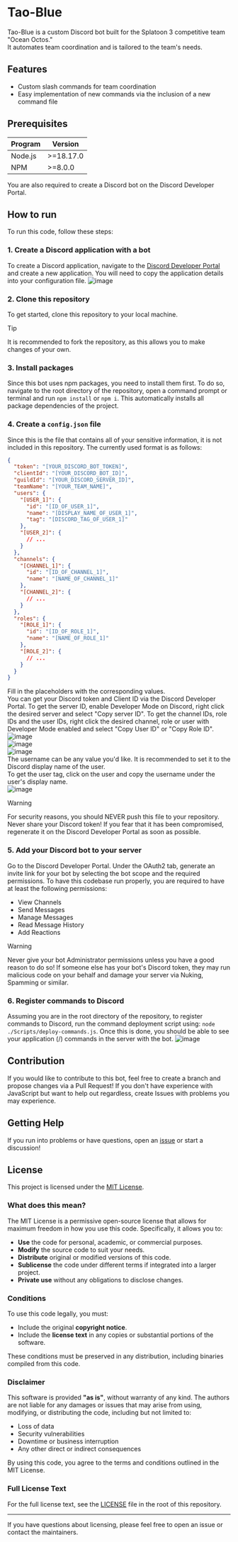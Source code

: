 # Tao-Blue
Tao-Blue is a custom Discord bot built for the Splatoon 3 competitive team "Ocean Octos."  
It automates team coordination and is tailored to the team's needs.

## Features
- Custom slash commands for team coordination
- Easy implementation of new commands via the inclusion of a new command file

## Prerequisites
|Program    |Version     |
|-----------|------------|
|Node.js    |>=18.17.0   |
|NPM        |>=8.0.0     |

You are also required to create a Discord bot on the Discord Developer Portal.

## How to run
To run this code, follow these steps:

### 1. Create a Discord application with a bot
To create a Discord application, navigate to the [Discord Developer Portal](https://discord.com/developers/) and create a new application. You will need to copy the application details into your configuration file.
![image](https://github.com/user-attachments/assets/54e402b1-57cd-435a-bc30-89f9611ccdff)

### 2. Clone this repository
To get started, clone this repository to your local machine.
> [!TIP]
> It is recommended to fork the repository, as this allows you to make changes of your own.

### 3. Install packages
Since this bot uses npm packages, you need to install them first. To do so, navigate to the root directory of the repository, open a command prompt or terminal and run `npm install` or `npm i`. This automatically installs all package dependencies of the project.

### 4. Create a `config.json` file
Since this is the file that contains all of your sensitive information, it is not included in this repository. The currently used format is as follows:
```json
{
  "token": "[YOUR_DISCORD_BOT_TOKEN]",
  "clientId": "[YOUR_DISCORD_BOT_ID]",
  "guildId": "[YOUR_DISCORD_SERVER_ID]",
  "teamName": "[YOUR_TEAM_NAME]",
  "users": {
    "[USER_1]": {
      "id": "[ID_OF_USER_1]",
      "name": "[DISPLAY_NAME_OF_USER_1]",
      "tag": "[DISCORD_TAG_OF_USER_1]"
    },
    "[USER_2]": {
      // ...
    }
  },
  "channels": {
    "[CHANNEL_1]": {
      "id": "[ID_OF_CHANNEL_1]",
      "name": "[NAME_OF_CHANNEL_1]"
    },
    "[CHANNEL_2]": {
      // ...
    }
  },
  "roles": {
    "[ROLE_1]": {
      "id": "[ID_OF_ROLE_1]",
      "name": "[NAME_OF_ROLE_1]"
    },
    "[ROLE_2]": {
      // ...
    }
  }
}
```
Fill in the placeholders with the corresponding values.  
You can get your Discord token and Client ID via the Discord Developer Portal. To get the server ID, enable Developer Mode on Discord, right click the desired server and select "Copy server ID". To get the channel IDs, role IDs and the user IDs, right click the desired channel, role or user with Developer Mode enabled and select "Copy User ID" or "Copy Role ID".  
![image](https://github.com/user-attachments/assets/3166495b-6d73-4967-9fe7-2b2b2dff098b)  
![image](https://github.com/user-attachments/assets/a0ef5e4a-14b5-4b0a-b92c-e3d555868c66)  
![image](https://github.com/user-attachments/assets/95189956-e4db-4652-bd6d-3fc4a7865302)  
The username can be any value you'd like. It is recommended to set it to the Discord display name of the user.  
To get the user tag, click on the user and copy the username under the user's display name.  
![image](https://github.com/user-attachments/assets/ec2f225b-4082-4d75-8018-9d3d282c1e9c)


> [!WARNING]  
> For security reasons, you should NEVER push this file to your repository. Never share your Discord token! If you fear that it has been compromised, regenerate it on the Discord Developer Portal as soon as possible.

### 5. Add your Discord bot to your server
Go to the Discord Developer Portal. Under the OAuth2 tab, generate an invite link for your bot by selecting the bot scope and the required permissions.
To have this codebase run properly, you are required to have at least the following permissions:
* View Channels
* Send Messages
* Manage Messages
* Read Message History
* Add Reactions

> [!WARNING]
> Never give your bot Administrator permissions unless you have a good reason to do so! If someone else has your bot's Discord token, they may run malicious code on your behalf and damage your server via Nuking, Spamming or similar.

### 6. Register commands to Discord
Assuming you are in the root directory of the repository, to register commands to Discord, run the command deployment script using: `node ./Scripts/deploy-commands.js`.
Once this is done, you should be able to see your application (/) commands in the server with the bot.
![image](https://github.com/user-attachments/assets/40fa2fcb-d555-46ae-af7b-c9db5d534113)

## Contribution
If you would like to contribute to this bot, feel free to create a branch and propose changes via a Pull Request! If you don't have experience with JavaScript but want to help out regardless, create Issues with problems you may experience.

## Getting Help
If you run into problems or have questions, open an [issue](https://github.com/Hazeolation/Tao_Blue/issues) or start a discussion!

## License

This project is licensed under the [MIT License](LICENSE).

### What does this mean?

The MIT License is a permissive open-source license that allows for maximum freedom in how you use this code. Specifically, it allows you to:

- **Use** the code for personal, academic, or commercial purposes.
- **Modify** the source code to suit your needs.
- **Distribute** original or modified versions of this code.
- **Sublicense** the code under different terms if integrated into a larger project.
- **Private use** without any obligations to disclose changes.

### Conditions

To use this code legally, you must:

- Include the original **copyright notice**.
- Include the **license text** in any copies or substantial portions of the software.

These conditions must be preserved in any distribution, including binaries compiled from this code.

### Disclaimer

This software is provided **"as is"**, without warranty of any kind. The authors are not liable for any damages or issues that may arise from using, modifying, or distributing the code, including but not limited to:

- Loss of data
- Security vulnerabilities
- Downtime or business interruption
- Any other direct or indirect consequences

By using this code, you agree to the terms and conditions outlined in the MIT License.

### Full License Text

For the full license text, see the [LICENSE](LICENSE) file in the root of this repository.

---

If you have questions about licensing, please feel free to open an issue or contact the maintainers.

